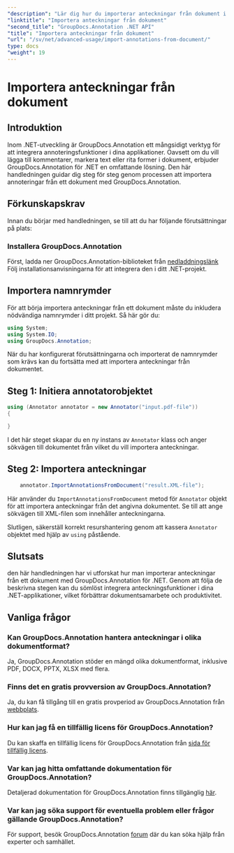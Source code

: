```yaml
---
"description": "Lär dig hur du importerar anteckningar från dokument i .NET med GroupDocs.Annotation. Följ vår steg-för-steg-handledning för sömlös integration."
"linktitle": "Importera anteckningar från dokument"
"second_title": "GroupDocs.Annotation .NET API"
"title": "Importera anteckningar från dokument"
"url": "/sv/net/advanced-usage/import-annotations-from-document/"
type: docs
"weight": 19
---
```


# Importera anteckningar från dokument

## Introduktion
Inom .NET-utveckling är GroupDocs.Annotation ett mångsidigt verktyg för att integrera annoteringsfunktioner i dina applikationer. Oavsett om du vill lägga till kommentarer, markera text eller rita former i dokument, erbjuder GroupDocs.Annotation för .NET en omfattande lösning. Den här handledningen guidar dig steg för steg genom processen att importera annoteringar från ett dokument med GroupDocs.Annotation.
## Förkunskapskrav
Innan du börjar med handledningen, se till att du har följande förutsättningar på plats:
### Installera GroupDocs.Annotation
Först, ladda ner GroupDocs.Annotation-biblioteket från [nedladdningslänk](https://releases.groupdocs.com/annotation/net/) Följ installationsanvisningarna för att integrera den i ditt .NET-projekt.

## Importera namnrymder
För att börja importera anteckningar från ett dokument måste du inkludera nödvändiga namnrymder i ditt projekt. Så här gör du:

```csharp
using System;
using System.IO;
using GroupDocs.Annotation;
```

När du har konfigurerat förutsättningarna och importerat de namnrymder som krävs kan du fortsätta med att importera anteckningar från dokumentet.
## Steg 1: Initiera annotatorobjektet
```csharp
using (Annotator annotator = new Annotator("input.pdf-file"))
{

}
```
I det här steget skapar du en ny instans av `Annotator` klass och anger sökvägen till dokumentet från vilket du vill importera anteckningar.
## Steg 2: Importera anteckningar
```csharp
	annotator.ImportAnnotationsFromDocument("result.XML-file");
```
Här använder du `ImportAnnotationsFromDocument` metod för `Annotator` objekt för att importera anteckningar från det angivna dokumentet. Se till att ange sökvägen till XML-filen som innehåller anteckningarna.

Slutligen, säkerställ korrekt resurshantering genom att kassera `Annotator` objektet med hjälp av `using` påstående.

## Slutsats
den här handledningen har vi utforskat hur man importerar anteckningar från ett dokument med GroupDocs.Annotation för .NET. Genom att följa de beskrivna stegen kan du sömlöst integrera anteckningsfunktioner i dina .NET-applikationer, vilket förbättrar dokumentsamarbete och produktivitet.
## Vanliga frågor
### Kan GroupDocs.Annotation hantera anteckningar i olika dokumentformat?
Ja, GroupDocs.Annotation stöder en mängd olika dokumentformat, inklusive PDF, DOCX, PPTX, XLSX med flera.
### Finns det en gratis provversion av GroupDocs.Annotation?
Ja, du kan få tillgång till en gratis provperiod av GroupDocs.Annotation från [webbplats](https://releases.groupdocs.com/).
### Hur kan jag få en tillfällig licens för GroupDocs.Annotation?
Du kan skaffa en tillfällig licens för GroupDocs.Annotation från [sida för tillfällig licens](https://purchase.groupdocs.com/temporary-license/).
### Var kan jag hitta omfattande dokumentation för GroupDocs.Annotation?
Detaljerad dokumentation för GroupDocs.Annotation finns tillgänglig [här](https://tutorials.groupdocs.com/annotation/net/).
### Var kan jag söka support för eventuella problem eller frågor gällande GroupDocs.Annotation?
För support, besök GroupDocs.Annotation [forum](https://forum.groupdocs.com/c/annotation/10) där du kan söka hjälp från experter och samhället.